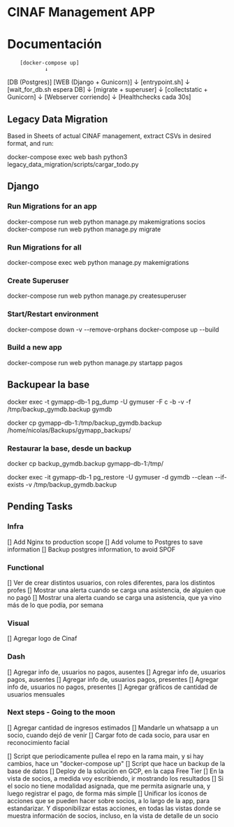 # CINAF Management APP

# Documentación

        [docker-compose up]
                ↓
 [DB (Postgres)] [WEB (Django + Gunicorn)]
                           ↓
                   [entrypoint.sh]
                           ↓
                [wait_for_db.sh espera DB]
                           ↓
                   [migrate + superuser]
                           ↓
                 [collectstatic + Gunicorn]
                           ↓
                   [Webserver corriendo]
                           ↓
                  [Healthchecks cada 30s]

## Legacy Data Migration

Based in Sheets of actual CINAF management, extract CSVs in desired format, and run:

docker-compose exec web bash
python3 legacy_data_migration/scripts/cargar_todo.py

## Django 
### Run Migrations for an app
docker-compose run web python manage.py makemigrations socios
docker-compose run web python manage.py migrate

### Run Migrations for all
docker-compose exec web python manage.py makemigrations

### Create Superuser
docker-compose run web python manage.py createsuperuser

### Start/Restart environment
docker-compose down -v --remove-orphans
docker-compose up --build

### Build a new app
docker-compose run web python manage.py startapp pagos

## Backupear la base
docker exec -t gymapp-db-1 pg_dump -U gymuser -F c -b -v -f /tmp/backup_gymdb.backup gymdb

docker cp gymapp-db-1:/tmp/backup_gymdb.backup /home/nicolas/Backups/gymapp_backups/

### Restaurar la base, desde un backup
docker cp backup_gymdb.backup gymapp-db-1:/tmp/

docker exec -it gymapp-db-1 pg_restore -U gymuser -d gymdb --clean --if-exists -v /tmp/backup_gymdb.backup

## Pending Tasks
### Infra
[] Add Nginx to production scope
[] Add volume to Postgres to save information
[] Backup postgres information, to avoid SPOF

### Functional
[] Ver de crear distintos usuarios, con roles diferentes, para los distintos profes
[] Mostrar una alerta cuando se carga una asistencia, de alguien que no pagó
[] Mostrar una alerta cuando se carga una asistencia, que ya vino más de lo que podía, por semana

### Visual
[] Agregar logo de Cinaf

### Dash
[] Agregar info de, usuarios no pagos, ausentes
[] Agregar info de, usuarios pagos, ausentes
[] Agregar info de, usuarios pagos, presentes
[] Agregar info de, usuarios no pagos, presentes
[] Agregar gráficos de cantidad de usuarios mensuales

### Next steps - Going to the moon
[] Agregar cantidad de ingresos estimados
[] Mandarle un whatsapp a un socio, cuando dejó de venir
[] Cargar foto de cada socio, para usar en reconocimiento facial






[] Script que periodicamente pullea el repo en la rama main, y si hay cambios, hace un "docker-compose up"
[] Script que hace un backup de la base de datos
[] Deploy de la solución en GCP, en la capa Free Tier
[] En la vista de socios, a medida voy escribiendo, ir mostrando los resultados
[] Si el socio no tiene modalidad asignada, que me permita asignarle una, y luego registrar el pago, de forma más simple
[] Unificar los íconos de acciones que se pueden hacer sobre socios, a lo largo de la app, para estandarizar. Y disponibilizar estas acciones, en todas las vistas donde se muestra información de socios, incluso, en la vista de detalle de un socio

